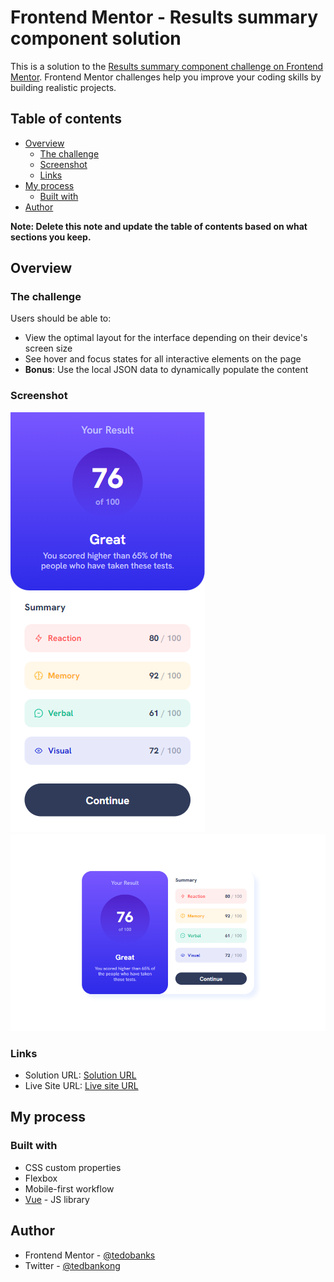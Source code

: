 # Frontend Mentor - Results summary component solution

This is a solution to the [Results summary component challenge on Frontend Mentor](https://www.frontendmentor.io/challenges/results-summary-component-CE_K6s0maV). Frontend Mentor challenges help you improve your coding skills by building realistic projects. 

## Table of contents

- [Overview](#overview)
  - [The challenge](#the-challenge)
  - [Screenshot](#screenshot)
  - [Links](#links)
- [My process](#my-process)
  - [Built with](#built-with)
- [Author](#author)

**Note: Delete this note and update the table of contents based on what sections you keep.**

## Overview

### The challenge

Users should be able to:

- View the optimal layout for the interface depending on their device's screen size
- See hover and focus states for all interactive elements on the page
- **Bonus**: Use the local JSON data to dynamically populate the content

### Screenshot

![](screenshot_1.png)
![](screenshot_2.png)

### Links

- Solution URL: [Solution URL](https://www.frontendmentor.io/solutions/responsive-result-summary-component-built-with-vuejs-xAU864hf6-)
- Live Site URL: [Live site URL](https://results-summary-component-frontend-mentor-indol.vercel.app)

## My process

### Built with

- CSS custom properties
- Flexbox
- Mobile-first workflow
- [Vue](https://vuejs.org/) - JS library

## Author

- Frontend Mentor - [@tedobanks](https://www.frontendmentor.io/profile/tedobanks)
- Twitter - [@tedbankong](https://www.twitter.com/tedbankong)

